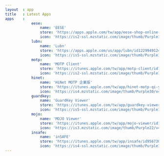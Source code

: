 ```yaml
---
layout  : app
title   : Latest Apps
apps    :
            eese:
                name: 'EESE'
                store: 'https://apps.apple.com/tw/app/eese-shop-online-with-ease/id1568432371'
                icon: 'https://is2-ssl.mzstatic.com/image/thumb/Purple116/v4/1a/6d/c2/1a6dc210-f5d5-070b-afe7-cfed8cb0752d/AppIcon-0-0-1x_U007emarketing-0-0-0-7-0-0-sRGB-0-0-0-GLES2_U002c0-512MB-85-220-0-0.png/230x0w.webp'
            lubn:
                name: 'Lubn'
                store: 'https://apps.apple.com/us/app/lubn/id1229949124'
                icon: 'https://is5-ssl.mzstatic.com/image/thumb/Purple114/v4/94/a2/fa/94a2fa55-cce5-03a5-9871-42d00d801907/AppIcon-0-0-1x_U007emarketing-0-0-0-7-0-0-sRGB-0-0-0-GLES2_U002c0-512MB-85-220-0-0.png/690x0w.png'    
            motp:
                name: 'MOTP Client'
                store: 'https://itunes.apple.com/tw/app/motp-client/id708845920?mt=8'
                icon: 'https://is2-ssl.mzstatic.com/image/thumb/Purple123/v4/24/fc/bc/24fcbc23-cab3-a2ed-67e8-af71a7aeafcd/AppIcon-0-1x_U007emarketing-0-0-85-220-10.png/690x0w.png'
            hinet:
                name: 'HiNet MOTP 企業版'
                store: 'https://itunes.apple.com/tw/app/hinet-motp-qi-ye-ban/id1131943333?mt=8'
                icon: 'https://is4.mzstatic.com/image/thumb/Purple30/v4/b3/37/ef/b337efff-2a11-73ba-5954-d6cf7f7285e3/source/175x175bb.jpg'
            guardkey:
                name: 'GuardKey Viewer'
                store: 'https://itunes.apple.com/tw/app/guardkey-viewer/id768572273?mt=8'
                icon: 'https://is5-ssl.mzstatic.com/image/thumb/Purple117/v4/5f/a0/97/5fa0975a-e615-ba1c-4866-6861764171ae/mzl.gffmsmlc.jpg/651x0w.jpg'
            mojo:
                name: 'MOJO Viewer'
                store: 'https://itunes.apple.com/tw/app/mojo-viewer/id1179676705?mt=8'
                icon: 'https://is3.mzstatic.com/image/thumb/Purple22/v4/2c/9e/83/2c9e8339-01f2-5e1b-31ca-b65ee29c5e97/source/175x175bb.jpg'
            insafe:
                name: 'inSAFE'
                store: 'https://itunes.apple.com/tw/app/insafe/id956730666?mt=8'
                icon: 'https://is4-ssl.mzstatic.com/image/thumb/Purple113/v4/ea/67/11/ea671179-9693-d58a-03da-dcb213dbb7f1/AppIcon-0-0-1x_U007emarketing-0-0-0-8-0-85-220.png/651x0w.png'
---
```


